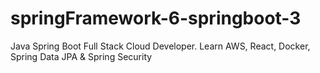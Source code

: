# springFramework-6-springboot-3
Java Spring Boot Full Stack Cloud Developer. Learn AWS, React, Docker, Spring Data JPA &amp; Spring Security
